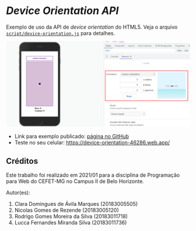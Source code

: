 # _Device Orientation API_

Exemplo de uso da API de _device orientation_ do HTML5. Veja o arquivo [`script/device-orientation.js`][js] para detalhes.

![Exemplo do uso da API em um dispositivo IOS e Android usando o DevTools do Chrome](images/iphone-device-orientation.webp)

- Link para exemplo publicado: [página no GitHub][vivo]
- Teste no seu celular: https://device-orientation-46286.web.app/

## Créditos

Este trabalho foi realizado em 2021/01 para a disciplina de Programação para Web do CEFET-MG no Campus II de Belo Horizonte.

Autor(es):

1. Clara Domingues de Ávila Marques (20183005505)
2. Nicolas Gomes de Rezende (20183005120)
3. Rodrigo Gomes Moreira da Silva (20183011718)
4. Lucca Fernandes Miranda Silva (20183011736)

[js]: scripts/device-orientation.js
[vivo]: https://fegemo.github.io/cefet-web-weblot/apis/device-orientation/

